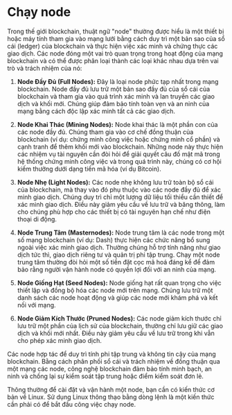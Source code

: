 # Chạy node

Trong thế giới blockchain, thuật ngữ "node" thường được hiểu là một thiết bị hoặc máy tính tham gia vào mạng lưới bằng cách duy trì một bản sao của sổ cái (ledger) của blockchain và thực hiện việc xác minh và chứng thực các giao dịch. Các node đóng một vai trò quan trọng trong hoạt động của mạng blockchain và có thể được phân loại thành các loại khác nhau dựa trên vai trò và trách nhiệm của nó:

1. **Node Đầy Đủ (Full Nodes):** Đây là loại node phức tạp nhất trong mạng blockchain. Node đầy đủ lưu trữ một bản sao đầy đủ của sổ cái của blockchain và tham gia vào quá trình xác minh và lan truyền các giao dịch và khối mới. Chúng giúp đảm bảo tính toàn vẹn và an ninh của mạng bằng cách độc lập xác minh tất cả các giao dịch.

2. **Node Khai Thác (Mining Nodes):** Node khai thác là một phần con của các node đầy đủ. Chúng tham gia vào cơ chế đồng thuận của blockchain (ví dụ: chứng minh công việc hoặc chứng minh cổ phần) và cạnh tranh để thêm khối mới vào blockchain. Những node này thực hiện các nhiệm vụ tài nguyên cần đòi hỏi để giải quyết câu đố mật mã trong hệ thống chứng minh công việc và trong quá trình này, chúng có cơ hội kiếm thưởng dưới dạng tiền mã hóa (ví dụ Bitcoin).

3. **Node Nhẹ (Light Nodes):** Các node nhẹ không lưu trữ toàn bộ sổ cái của blockchain, mà thay vào đó phụ thuộc vào các node đầy đủ để xác minh giao dịch. Chúng duy trì chỉ một lượng dữ liệu tối thiểu cần thiết để xác minh giao dịch. Điều này giảm yêu cầu về lưu trữ và băng thông, làm cho chúng phù hợp cho các thiết bị có tài nguyên hạn chế như điện thoại di động.

4. **Node Trung Tâm (Masternodes):** Node trung tâm là các node trong một số mạng blockchain (ví dụ: Dash) thực hiện các chức năng bổ sung ngoài việc xác minh giao dịch. Thường chúng hỗ trợ tính năng như giao dịch tức thì, giao dịch riêng tư và quản trị phi tập trung. Chạy một node trung tâm thường đòi hỏi một số tiền đặt cọc mã hoá đáng kể để đảm bảo rằng người vận hành node có quyền lợi đối với an ninh của mạng.

5. **Node Giống Hạt (Seed Nodes):** Node giống hạt rất quan trọng cho việc thiết lập và đồng bộ hóa các node mới trên mạng. Chúng lưu trữ một danh sách các node hoạt động và giúp các node mới khám phá và kết nối với mạng.

6. **Node Giảm Kích Thước (Pruned Nodes):** Các node giảm kích thước chỉ lưu trữ một phần của lịch sử của blockchain, thường chỉ lưu giữ các giao dịch và khối mới nhất. Điều này giảm yêu cầu về lưu trữ trong khi vẫn cho phép xác minh giao dịch.

Các node hợp tác để duy trì tính phi tập trung và không tin cậy của mạng blockchain. Bằng cách phân phối sổ cái và trách nhiệm về đồng thuận qua một mạng các node, công nghệ blockchain đảm bảo tính minh bạch, an ninh và chống lại sự kiểm soát tập trung hoặc điểm kiểm soát đơn lẻ.

Thông thường để cài đặt và vận hành một node, bạn cần có kiến thức cơ bản về Linux. Sử dụng Linux thông thạo bằng dòng lệnh là một kiến thức cần phải có để bắt đầu công việc chạy node.